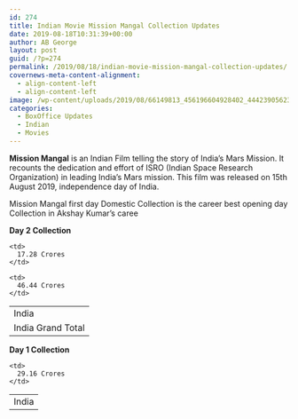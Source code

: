 ```yaml
---
id: 274
title: Indian Movie Mission Mangal Collection Updates
date: 2019-08-18T10:31:39+00:00
author: AB George
layout: post
guid: /?p=274
permalink: /2019/08/18/indian-movie-mission-mangal-collection-updates/
covernews-meta-content-alignment:
  - align-content-left
  - align-content-left
image: /wp-content/uploads/2019/08/66149813_456196604928402_4442390562376515584_n.jpg
categories:
  - BoxOffice Updates
  - Indian
  - Movies
---
```

**Mission Mangal** is an Indian Film telling the story of India&#8217;s Mars Mission. It recounts the dedication and effort of ISRO (Indian Space Research Organization) in leading India&#8217;s Mars mission. This film was released on 15th August 2019, independence day of India.

Mission Mangal first day Domestic Collection is the career best opening day Collection in Akshay Kumar&#8217;s caree

**Day 2 Collection**

<table class="wp-block-table">
  <tr>
    <td>
      India
    </td>
    
    <td>
      17.28 Crores
    </td>
  </tr>
  
  <tr>
    <td>
      India Grand Total
    </td>
    
    <td>
      46.44 Crores
    </td>
  </tr>
</table>

**Day 1 Collection**

<table class="wp-block-table">
  <tr>
    <td>
      India
    </td>
    
    <td>
      29.16 Crores
    </td>
  </tr>
</table>